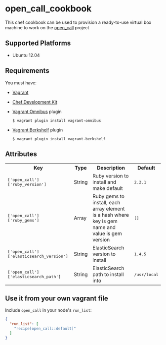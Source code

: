 # open_call_cookbook

This chef cookbook can be used to provision a ready-to-use virtual box machine to work on the [open_call](https://github.com/nicopaez/opencall) project

## Supported Platforms

* Ubuntu 12.04

## Requirements

You must have:

* [Vagrant](https://www.vagrantup.com/)

* [Chef Development Kit](https://downloads.chef.io/chef-dk/)

* [Vagrant Omnibus](https://github.com/chef/vagrant-omnibus) plugin

    `$ vagrant plugin install vagrant-omnibus`

* [Vagrant Berkshelf](https://github.com/berkshelf/vagrant-berkshelf) plugin

    `$ vagrant plugin install vagrant-berkshelf`

## Attributes

<table>
  <tr>
    <th>Key</th>
    <th>Type</th>
    <th>Description</th>
    <th>Default</th>
  </tr>
  <tr>
    <td><tt>['open_call']['ruby_version']</tt></td>
    <td>String</td>
    <td>Ruby version to install and make default</td>
    <td><tt>2.2.1</tt></td>
  </tr>
  <tr>
    <td><tt>['open_call']['ruby_gems']</tt></td>
    <td>Array</td>
    <td>Ruby gems to install, each array element is a hash where key is gem name and value is gem version</td>
    <td><tt>[]</tt></td>
  </tr>
  <tr>
    <td><tt>['open_call']['elasticsearch_version']</tt></td>
    <td>String</td>
    <td>ElasticSearch version to install</td>
    <td><tt>1.4.5</tt></td>
  </tr>
  <tr>
    <td><tt>['open_call']['elasticsearch_path']</tt></td>
    <td>String</td>
    <td>ElasticSearch path to install into</td>
    <td><tt>/usr/local</tt></td>
  </tr>
</table>

## Use it from your own vagrant file

Include `open_call` in your node's `run_list`:

```json
{
  "run_list": [
    "recipe[open_call::default]"
  ]
}
```
